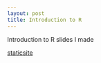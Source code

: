 ```yaml
---
layout: post
title: Introduction to R
---
```


Introduction to R slides I made

[staticsite](/file/IntroductionToR.pdf)